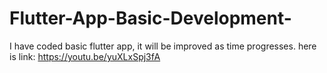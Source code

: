 # Flutter-App-Basic-Development-
I have coded basic flutter app, it will be improved as time progresses.
here is link: https://youtu.be/yuXLxSpj3fA
